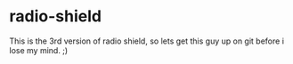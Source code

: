 radio-shield
============

This is the 3rd version of radio shield, so lets get this guy up on git before i lose my mind. ;)
